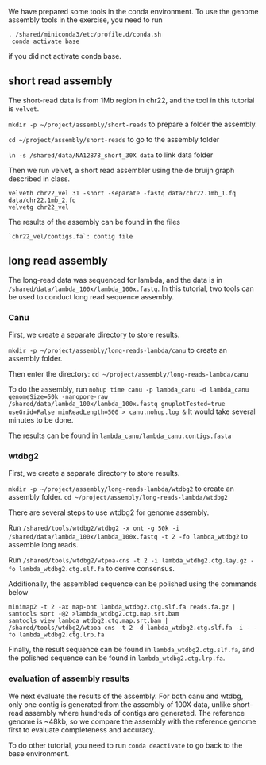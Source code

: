 

We have prepared some tools in the conda environment. To use the genome assembly tools in the exercise, you need to run 

```
. /shared/miniconda3/etc/profile.d/conda.sh
 conda activate base
 ```
 if you did not activate conda base.


## short read assembly
The short-read data is from 1Mb region in chr22, and the tool in this tutorial is `velvet`.

`mkdir -p ~/project/assembly/short-reads` to prepare a folder the assembly.

`cd ~/project/assembly/short-reads` to go to the assembly folder

`ln -s /shared/data/NA12878_short_30X data` to link data folder

Then we run velvet, a short read assembler using the de bruijn graph described in class.

```
velveth chr22_vel 31 -short -separate -fastq data/chr22.1mb_1.fq data/chr22.1mb_2.fq
velvetg chr22_vel
```

The results of the assembly can be found in the files 

    `chr22_vel/contigs.fa`: contig file


## long read assembly
The long-read data was sequenced for lambda, and the data is in `/shared/data/lambda_100x/lambda_100x.fastq`. In this tutorial, two tools can be used to conduct long read sequence assembly.

### Canu

First, we create a separate directory to store results.

`mkdir -p ~/project/assembly/long-reads-lambda/canu` to create an assembly folder.

Then enter the directory: `cd ~/project/assembly/long-reads-lambda/canu`


To do the assembly, run `nohup time canu -p lambda_canu -d lambda_canu genomeSize=50k -nanopore-raw /shared/data/lambda_100x/lambda_100x.fastq gnuplotTested=true useGrid=False minReadLength=500 > canu.nohup.log &`
 It would take several minutes to be done. 
 
 The results can be found in `lambda_canu/lambda_canu.contigs.fasta`

### wtdbg2

First, we create a separate directory to store results.


`mkdir -p ~/project/assembly/long-reads-lambda/wtdbg2` to create an assembly folder.
`cd ~/project/assembly/long-reads-lambda/wtdbg2`

There are several steps to use wtdbg2 for genome assembly.

Run `/shared/tools/wtdbg2/wtdbg2 -x ont -g 50k -i /shared/data/lambda_100x/lambda_100x.fastq -t 2 -fo lambda_wtdbg2` to assemble long reads. 


Run `/shared/tools/wtdbg2/wtpoa-cns -t 2 -i lambda_wtdbg2.ctg.lay.gz -fo lambda_wtdbg2.ctg.slf.fa` to derive consensus.

Additionally, the assembled sequence can be polished using the commands below
```
minimap2 -t 2 -ax map-ont lambda_wtdbg2.ctg.slf.fa reads.fa.gz | samtools sort -@2 >lambda_wtdbg2.ctg.map.srt.bam
samtools view lambda_wtdbg2.ctg.map.srt.bam | /shared/tools/wtdbg2/wtpoa-cns -t 2 -d lambda_wtdbg2.ctg.slf.fa -i - -fo lambda_wtdbg2.ctg.lrp.fa
```

Finally, the result sequence can be found in `lambda_wtdbg2.ctg.slf.fa`, and the polished sequence can be found in `lambda_wtdbg2.ctg.lrp.fa`.


### evaluation of assembly results

We next evaluate the results of the assembly. For both canu and wtdbg, only one contig is generated from the assembly of 100X data, unlike short-read assembly where hundreds of contigs are generated. The reference genome is ~48kb, so we compare the assembly with the reference genome first to evaluate completeness and accuracy.




To do other tutorial, you need to run `conda deactivate` to go back to the base environment.

